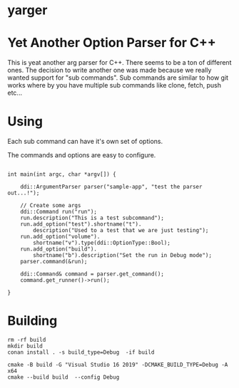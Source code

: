 # yarger
# Yet Another Option Parser for C++
This is yeat another arg parser for C++.  There seems to be a ton of different ones.  The decision to write another one
was made because we really wanted support for "sub commands".  Sub commands are similar to how git works where by you 
have multiple sub commands like clone, fetch, push etc...

# Using
Each sub command can have it's own set of options.

The commands and options are easy to configure.
```shell

int main(int argc, char *argv[]) {

    ddi::ArgumentParser parser("sample-app", "test the parser out...!");

    // Create some args
    ddi::Command run("run");
    run.description("This is a test subcommand");
    run.add_option("test").shortname("t").
        description("Used to a test that we are just testing");
    run.add_option("volume").
        shortname("v").type(ddi::OptionType::Bool);
    run.add_option("build").
        shortname("b").description("Set the run in Debug mode");
    parser.command(&run);

    ddi::Command& command = parser.get_command();
    command.get_runner()->run();

}
```

# Building
```shell
rm -rf build
mkdir build
conan install . -s build_type=Debug  -if build

cmake -B build -G "Visual Studio 16 2019" -DCMAKE_BUILD_TYPE=Debug -A x64
cmake --build build  --config Debug
```


